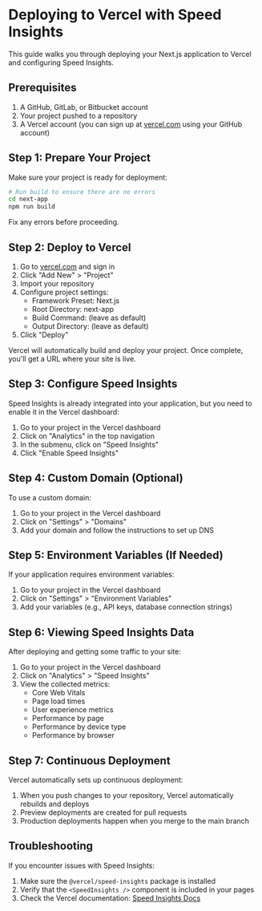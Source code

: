 # Deploying to Vercel with Speed Insights

This guide walks you through deploying your Next.js application to Vercel and configuring Speed Insights.

## Prerequisites

1. A GitHub, GitLab, or Bitbucket account
2. Your project pushed to a repository
3. A Vercel account (you can sign up at [vercel.com](https://vercel.com) using your GitHub account)

## Step 1: Prepare Your Project

Make sure your project is ready for deployment:

```bash
# Run build to ensure there are no errors
cd next-app
npm run build
```

Fix any errors before proceeding.

## Step 2: Deploy to Vercel

1. Go to [vercel.com](https://vercel.com) and sign in
2. Click "Add New" > "Project"
3. Import your repository
4. Configure project settings:
   - Framework Preset: Next.js
   - Root Directory: next-app
   - Build Command: (leave as default)
   - Output Directory: (leave as default)
5. Click "Deploy"

Vercel will automatically build and deploy your project. Once complete, you'll get a URL where your site is live.

## Step 3: Configure Speed Insights

Speed Insights is already integrated into your application, but you need to enable it in the Vercel dashboard:

1. Go to your project in the Vercel dashboard
2. Click on "Analytics" in the top navigation
3. In the submenu, click on "Speed Insights"
4. Click "Enable Speed Insights"

## Step 4: Custom Domain (Optional)

To use a custom domain:

1. Go to your project in the Vercel dashboard
2. Click on "Settings" > "Domains"
3. Add your domain and follow the instructions to set up DNS

## Step 5: Environment Variables (If Needed)

If your application requires environment variables:

1. Go to your project in the Vercel dashboard
2. Click on "Settings" > "Environment Variables"
3. Add your variables (e.g., API keys, database connection strings)

## Step 6: Viewing Speed Insights Data

After deploying and getting some traffic to your site:

1. Go to your project in the Vercel dashboard
2. Click on "Analytics" > "Speed Insights"
3. View the collected metrics:
   - Core Web Vitals
   - Page load times
   - User experience metrics
   - Performance by page
   - Performance by device type
   - Performance by browser

## Step 7: Continuous Deployment

Vercel automatically sets up continuous deployment:

1. When you push changes to your repository, Vercel automatically rebuilds and deploys
2. Preview deployments are created for pull requests
3. Production deployments happen when you merge to the main branch

## Troubleshooting

If you encounter issues with Speed Insights:

1. Make sure the `@vercel/speed-insights` package is installed
2. Verify that the `<SpeedInsights />` component is included in your pages
3. Check the Vercel documentation: [Speed Insights Docs](https://vercel.com/docs/concepts/speed-insights) 